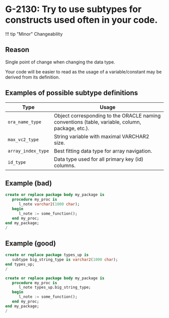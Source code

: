 # G-2130: Try to use subtypes for constructs used often in your code. 

!!! tip "Minor"
    Changeability

## Reason

Single point of change when changing the data type.

Your code will be easier to read as the usage of a variable/constant may be derived from its definition.

## Examples of possible subtype definitions

Type               | Usage
------------------ | -----
`ora_name_type`    | Object corresponding to the ORACLE naming conventions (table, variable, column, package, etc.).
`max_vc2_type`     | String variable with maximal VARCHAR2 size.
`array_index_type` | Best fitting data type for array navigation.
`id_type`          | Data type used for all primary key (id) columns.

## Example (bad)

``` sql
create or replace package body my_package is
   procedure my_proc is
      l_note varchar2(1000 char);
   begin
      l_note := some_function();
   end my_proc;
end my_package;
/
```

## Example (good)

``` sql
create or replace package types_up is
   subtype big_string_type is varchar2(1000 char);
end types_up;
/

create or replace package body my_package is
   procedure my_proc is
      l_note types_up.big_string_type;
   begin
      l_note := some_function();
   end my_proc;
end my_package;
/
```